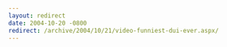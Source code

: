 ```yaml
---
layout: redirect
date: 2004-10-20 -0800
redirect: /archive/2004/10/21/video-funniest-dui-ever.aspx/
---
```

